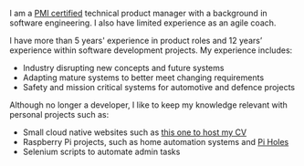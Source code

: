 I am a [PMI certified](https://www.youracclaim.com/badges/024777d4-200b-4730-b72b-fed99fdcdcaf/linked_in_profile) technical product manager with a background in software engineering. I also have limited experience as an agile coach.

I have more than 5 years' experience in product roles and 12 years’ experience within software development projects. My experience includes:
- Industry disrupting new concepts and future systems
- Adapting mature systems to better meet changing requirements
- Safety and mission critical systems for automotive and defence projects

Although no longer a developer, I like to keep my knowledge relevant with personal projects such as:
- Small cloud native websites such as [this one to host my CV](https://tomscv.azurewebsites.net/)
- Raspberry Pi projects, such as home automation systems and [Pi Holes](https://pi-hole.net/)
- Selenium scripts to automate admin tasks